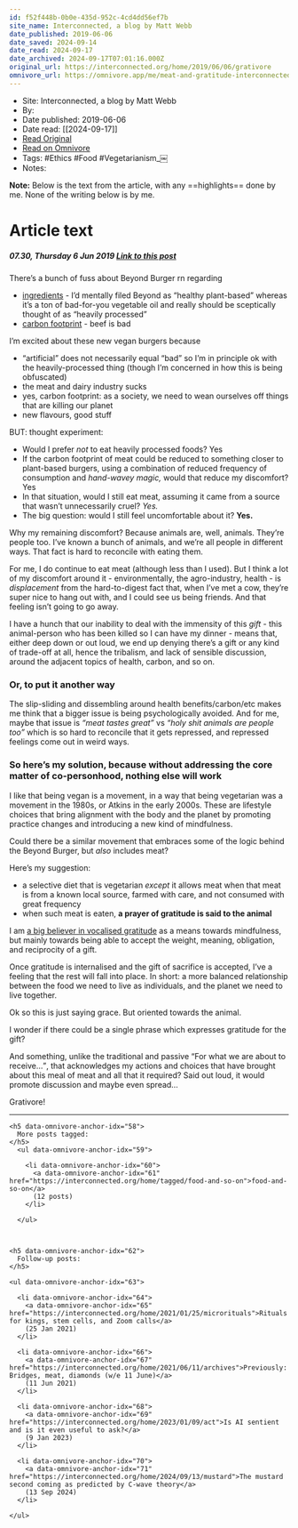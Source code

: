 ```yaml
---
id: f52f448b-0b0e-435d-952c-4cd4dd56ef7b
site_name: Interconnected, a blog by Matt Webb
date_published: 2019-06-06
date_saved: 2024-09-14
date_read: 2024-09-17
date_archived: 2024-09-17T07:01:16.000Z
original_url: https://interconnected.org/home/2019/06/06/grativore
omnivore_url: https://omnivore.app/me/meat-and-gratitude-interconnected-191f1966a39
---
```


 - Site: Interconnected, a blog by Matt Webb
 - By: 
 - Date published: 2019-06-06
 - Date read: [[2024-09-17]]
 - [Read Original](https://interconnected.org/home/2019/06/06/grativore)
 - [Read on Omnivore](https://omnivore.app/me/meat-and-gratitude-interconnected-191f1966a39)
 - Tags:  #Ethics  #Food  #Vegetarianism_￼ 
 - Notes: 

**Note:** Below is the text from the article, with any ==highlights== done by me. None of the writing below is by me.

# Article text
<DIV id="readability-content"><DIV data-omnivore-anchor-idx="1" class="page" id="readability-page-1"><div data-omnivore-anchor-idx="2">
    

<article data-omnivore-anchor-idx="3" id="post">
  
    
  

  <h5 data-omnivore-anchor-idx="4">
    07.30, Thursday 6 Jun 2019
    <span data-omnivore-anchor-idx="5">
      <a data-omnivore-anchor-idx="6" href="https://interconnected.org/home/2019/06/06/grativore" id="permalink">Link to this post</a>
    </span>
  </h5>

  
  <div data-omnivore-anchor-idx="7" id="social-select-root" data-highlights="">
  <p data-omnivore-anchor-idx="8">There’s a bunch of fuss about Beyond Burger rn regarding</p>
<ul data-omnivore-anchor-idx="9">
<li data-omnivore-anchor-idx="10"><a data-omnivore-anchor-idx="11" href="https://twitter.com/jwmares/status/1133449746792767488">ingredients</a> - I’d mentally filed Beyond as “healthy plant-based” whereas it’s a ton of bad-for-you vegetable oil and really should be sceptically thought of as “heavily processed”</li>
<li data-omnivore-anchor-idx="12"><a data-omnivore-anchor-idx="13" href="http://css.umich.edu/publication/beyond-meats-beyond-burger-life-cycle-assessment-detailed-comparison-between-plant-based">carbon footprint</a> - beef is bad</li>
</ul>
<p data-omnivore-anchor-idx="14">I’m excited about these new vegan burgers because</p>
<ul data-omnivore-anchor-idx="15">
<li data-omnivore-anchor-idx="16">“artificial” does not necessarily equal “bad” so I’m in principle ok with the heavily-processed thing (though I’m concerned in how this is being obfuscated)</li>
<li data-omnivore-anchor-idx="17">the meat and dairy industry sucks</li>
<li data-omnivore-anchor-idx="18">yes, carbon footprint: as a society, we need to wean ourselves off things that are killing our planet</li>
<li data-omnivore-anchor-idx="19">new flavours, good stuff</li>
</ul>
<p data-omnivore-anchor-idx="20">BUT: thought experiment:</p>
<ul data-omnivore-anchor-idx="21">
<li data-omnivore-anchor-idx="22">Would I prefer <em data-omnivore-anchor-idx="23">not</em> to eat heavily processed foods? Yes</li>
<li data-omnivore-anchor-idx="24">If the carbon footprint of meat could be reduced to something closer to plant-based burgers, using a combination of reduced frequency of consumption and <em data-omnivore-anchor-idx="25">hand-wavey magic,</em> would that reduce my discomfort? Yes</li>
<li data-omnivore-anchor-idx="26">In that situation, would I still eat meat, assuming it came from a source that wasn’t unnecessarily cruel? <em data-omnivore-anchor-idx="27">Yes.</em></li>
<li data-omnivore-anchor-idx="28">The big question: would I still feel uncomfortable about it? <strong data-omnivore-anchor-idx="29">Yes.</strong></li>
</ul>
<p data-omnivore-anchor-idx="30">Why my remaining discomfort? Because animals are, well, animals. They’re people too. I’ve known a bunch of animals, and we’re all people in different ways. That fact is hard to reconcile with eating them.</p>
<p data-omnivore-anchor-idx="31">For me, I do continue to eat meat (although less than I used). But I think a lot of my discomfort around it - environmentally, the agro-industry, health - is <em data-omnivore-anchor-idx="32">displacement</em> from the hard-to-digest fact that, when I’ve met a cow, they’re super nice to hang out with, and I could see us being friends. And that feeling isn’t going to go away.</p>
<p data-omnivore-anchor-idx="33">I have a hunch that our inability to deal with the immensity of this <em data-omnivore-anchor-idx="34">gift</em> - this animal-person who has been killed so I can have my dinner - means that, either deep down or out loud, we end up denying there’s a gift or any kind of trade-off at all, hence the tribalism, and lack of sensible discussion, around the adjacent topics of health, carbon, and so on.</p>
<h3 data-omnivore-anchor-idx="35">Or, to put it another way</h3>
<p data-omnivore-anchor-idx="36">The slip-sliding and dissembling around health benefits/carbon/etc makes me think that a bigger issue is being psychologically avoided. And for me, maybe that issue is <em data-omnivore-anchor-idx="37">“meat tastes great”</em> vs <em data-omnivore-anchor-idx="38">“holy shit animals are people too”</em> which is so hard to reconcile that it gets repressed, and repressed feelings come out in weird ways.</p>
<h3 data-omnivore-anchor-idx="39">So here’s my solution, because without addressing the core matter of co-personhood, nothing else will work</h3>
<p data-omnivore-anchor-idx="40">I like that being vegan is a movement, in a way that being vegetarian was a movement in the 1980s, or Atkins in the early 2000s. These are lifestyle choices that bring alignment with the body and the planet by promoting practice changes and introducing a new kind of mindfulness.</p>
<p data-omnivore-anchor-idx="41">Could there be a similar movement that embraces some of the logic behind the Beyond Burger, but <em data-omnivore-anchor-idx="42">also</em> includes meat?</p>
<p data-omnivore-anchor-idx="43">Here’s my suggestion:</p>
<ul data-omnivore-anchor-idx="44">
<li data-omnivore-anchor-idx="45">a selective diet that is vegetarian <em data-omnivore-anchor-idx="46">except</em> it allows meat when that meat is from a known local source, farmed with care, and not consumed with great frequency</li>
<li data-omnivore-anchor-idx="47">when such meat is eaten, <strong data-omnivore-anchor-idx="48">a prayer of gratitude is said to the animal</strong></li>
</ul>
<p data-omnivore-anchor-idx="49">I am <a data-omnivore-anchor-idx="50" href="http://interconnected.org/home/2017/08/25/gratitude">a big believer in vocalised gratitude</a> as a means towards mindfulness, but mainly towards being able to accept the weight, meaning, obligation, and reciprocity of a gift.</p>
<p data-omnivore-anchor-idx="51">Once gratitude is internalised and the gift of sacrifice is accepted, I’ve a feeling that the rest will fall into place. In short: a more balanced relationship between the food we need to live as individuals, and the planet we need to live together.</p>
<p data-omnivore-anchor-idx="52">Ok so this is just saying grace. But oriented towards the animal.</p>
<p data-omnivore-anchor-idx="53">I wonder if there could be a single phrase which expresses gratitude for the gift?</p>
<p data-omnivore-anchor-idx="54">And something, unlike the traditional and passive <q data-omnivore-anchor-idx="55">For what we are about to receive…</q>, that acknowledges my actions and choices that have brought about this meal of meat and all that it required? Said out loud, it would promote discussion and maybe even spread…</p>
<p data-omnivore-anchor-idx="56">Grativore!</p>
  </div>

  </article>

  <hr data-omnivore-anchor-idx="57">

  
    <h5 data-omnivore-anchor-idx="58">
      More posts tagged:
    </h5>
      <ul data-omnivore-anchor-idx="59">
        
        <li data-omnivore-anchor-idx="60">
          <a data-omnivore-anchor-idx="61" href="https://interconnected.org/home/tagged/food-and-so-on">food-and-so-on</a>
          (12 posts)
        </li>
        
      </ul>
  

  
    <h5 data-omnivore-anchor-idx="62">
      Follow-up posts:
    </h5>

    <ul data-omnivore-anchor-idx="63">
      
      <li data-omnivore-anchor-idx="64">
        <a data-omnivore-anchor-idx="65" href="https://interconnected.org/home/2021/01/25/microrituals">Rituals for kings, stem cells, and Zoom calls</a>
        (25 Jan 2021)
      </li>
      
      <li data-omnivore-anchor-idx="66">
        <a data-omnivore-anchor-idx="67" href="https://interconnected.org/home/2021/06/11/archives">Previously: Bridges, meat, diamonds (w/e 11 June)</a>
        (11 Jun 2021)
      </li>
      
      <li data-omnivore-anchor-idx="68">
        <a data-omnivore-anchor-idx="69" href="https://interconnected.org/home/2023/01/09/act">Is AI sentient and is it even useful to ask?</a>
        (9 Jan 2023)
      </li>
      
      <li data-omnivore-anchor-idx="70">
        <a data-omnivore-anchor-idx="71" href="https://interconnected.org/home/2024/09/13/mustard">The mustard second coming as predicted by C-wave theory</a>
        (13 Sep 2024)
      </li>
      
    </ul>
  

  
    
  
  
  
  


  </div></DIV></DIV>